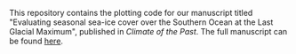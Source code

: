This repository contains the plotting code for our manuscript titled "Evaluating seasonal sea-ice cover over the Southern Ocean at the Last Glacial Maximum", published in *Climate of the Past*. The full manuscript can be found [here](https://cp.copernicus.org/articles/18/845/2022/).
